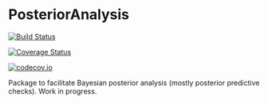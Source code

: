 # PosteriorAnalysis

[![Build Status](https://travis-ci.org/tpapp/PosteriorAnalysis.jl.svg?branch=master)](https://travis-ci.org/tpapp/PosteriorAnalysis.jl)

[![Coverage Status](https://coveralls.io/repos/tpapp/PosteriorAnalysis.jl/badge.svg?branch=master&service=github)](https://coveralls.io/github/tpapp/PosteriorAnalysis.jl?branch=master)

[![codecov.io](http://codecov.io/github/tpapp/PosteriorAnalysis.jl/coverage.svg?branch=master)](http://codecov.io/github/tpapp/PosteriorAnalysis.jl?branch=master)

Package to facilitate Bayesian posterior analysis (mostly posterior predictive checks). Work in progress.
